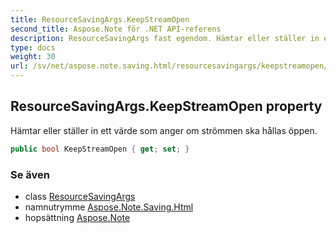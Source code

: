 ```yaml
---
title: ResourceSavingArgs.KeepStreamOpen
second_title: Aspose.Note för .NET API-referens
description: ResourceSavingArgs fast egendom. Hämtar eller ställer in ett värde som anger om strömmen ska hållas öppen.
type: docs
weight: 30
url: /sv/net/aspose.note.saving.html/resourcesavingargs/keepstreamopen/
---
```

## ResourceSavingArgs.KeepStreamOpen property

Hämtar eller ställer in ett värde som anger om strömmen ska hållas öppen.

```csharp
public bool KeepStreamOpen { get; set; }
```

### Se även

* class [ResourceSavingArgs](../)
* namnutrymme [Aspose.Note.Saving.Html](../../resourcesavingargs/)
* hopsättning [Aspose.Note](../../../)


